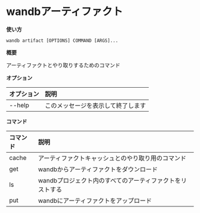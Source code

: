 # wandbアーティファクト

**使い方**

`wandb artifact [OPTIONS] COMMAND [ARGS]...`

**概要**

アーティファクトとやり取りするためのコマンド

**オプション**

| **オプション** | **説明** |
| :--- | :--- |
| --help | このメッセージを表示して終了します |

**コマンド**

| **コマンド** | **説明** |
| :--- | :--- |
| cache | アーティファクトキャッシュとのやり取り用のコマンド |
| get | wandbからアーティファクトをダウンロード |
| ls | wandbプロジェクト内のすべてのアーティファクトをリストする |
| put | wandbにアーティファクトをアップロード |